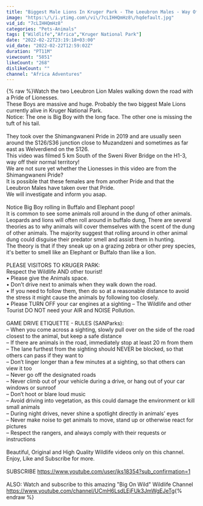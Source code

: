 ```yaml
---
title: "Biggest Male Lions In Kruger Park - The Leeubron Males - Way Off Territory!"
image: "https:\/\/i.ytimg.com\/vi\/7cLIHHQmHz8\/hqdefault.jpg"
vid_id: "7cLIHHQmHz8"
categories: "Pets-Animals"
tags: ["Wildlife","Africa","Kruger National Park"]
date: "2022-02-22T23:19:18+03:00"
vid_date: "2022-02-22T12:59:02Z"
duration: "PT11M"
viewcount: "5851"
likeCount: "268"
dislikeCount: ""
channel: "Africa Adventures"
---
```

{% raw %}Watch the two Leeubron Lion Males walking down the road with a Pride of Lionesses.<br />These Boys are massive and huge. Probably the two biggest Male Lions currently alive in Kruger National Park.<br />Notice: The one is Big Boy with the long face. The other one is missing the tuft of his tail.<br /><br />They took over the Shimangwaneni Pride in 2019 and are usually seen around the S126/S36 junction close to Muzandzeni and sometimes as far east as Welverdiend on the S126.<br />This video was filmed 5 km South of the Sweni River Bridge on the H1-3, way off their normal territory!<br />We are not sure yet whether the Lionesses in this video are from the Shimangwaneni Pride?<br />It is possible that these females are from another Pride and that the Leeubron Males have taken over that Pride.<br />We will investigate and inform you asap.<br /><br />Notice Big Boy rolling in Buffalo and Elephant poop!<br />It is common to see some animals roll around in the dung of other animals. Leopards and lions will often roll around in buffalo dung, There are several theories as to why animals will cover themselves with the scent of the dung of other animals. The majority suggest that rolling around in other animal dung could disguise their predator smell and assist them in hunting.  <br />The theory is that if they sneak up on a grazing zebra or other prey species, it's better to smell like an Elephant or Buffalo than like a lion.<br /><br />PLEASE VISITORS TO KRUGER PARK: <br />Respect the Wildlife AND other tourist!<br />• Please give the Animals space.<br />• Don’t drive next to animals when they walk down the road.<br />• If you need to follow them, then do so at a reasonable distance to avoid  the stress it might cause the animals by following too closely.<br />• Please TURN OFF your car engines at a sighting – The Wildlife and other Tourist DO NOT need your AIR and NOISE Pollution.<br /><br />GAME DRIVE ETIQUETTE - RULES (SANParks):<br />– When you come across a sighting, slowly pull over on the side of the road closest to the animal, but keep a safe distance<br />– If there are animals in the road, immediately stop at least 20 m from them<br />– The lane furthest from the sighting should NEVER be blocked, so that others can pass if they want to<br />– Don’t linger longer than a few minutes at a sighting, so that others can view it too<br />– Never go off the designated roads<br />– Never climb out of your vehicle during a drive, or hang out of your car windows or sunroof<br />– Don’t hoot or blare loud music<br />– Avoid driving into vegetation, as this could damage the environment or kill small animals<br />– During night drives, never shine a spotlight directly in animals’ eyes<br />– Never make noise to get animals to move, stand up or otherwise react for pictures<br />– Respect the rangers, and always comply with their requests or instructions<br /><br />Beautiful, Original and High Quality Wildlife videos only on this channel.<br />Enjoy, Like and Subscribe for more.<br /> <br />SUBSCRIBE <a rel="nofollow" target="blank" href="https://www.youtube.com/user/jks18354?sub_confirmation=1">https://www.youtube.com/user/jks18354?sub_confirmation=1</a><br /><br />ALSO: Watch and subscribe to this amazing &quot;Big On Wild&quot; Wildlife Channel <a rel="nofollow" target="blank" href="https://www.youtube.com/channel/UCmH6LsdLEjFUk3JmWgEJeTg">https://www.youtube.com/channel/UCmH6LsdLEjFUk3JmWgEJeTg</a>{% endraw %}
